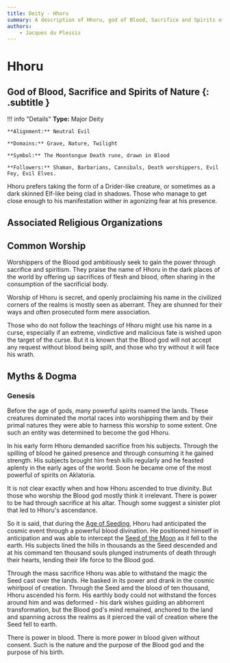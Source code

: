 ```yaml
---
title: Deity - Hhoru
summary: A description of Hhoru, god of Blood, Sacrifice and Spirits of Nature.
authors:
    - Jacques du Plessis
---
```

# Hhoru
## God of Blood, Sacrifice and Spirits of Nature {: .subtitle }

!!! info "Details"
    **Type:** Major Deity

    **Alignment:** Neutral Evil

    **Domains:** Grave, Nature, Twilight

    **Symbol:** The Moontongue Death rune, drawn in Blood

    **Followers:** Shaman, Barbarians, Cannibals, Death worshippers, Evil Fey, Evil Elves.

Hhoru prefers taking the form of a Drider-like creature, or sometimes as a dark skinned Elf-like being clad in shadows. Those who manage to get close enough to his manifestation wither in agonizing fear at his presence.

## Associated Religious Organizations

## Common Worship
Worshippers of the Blood god ambitiously seek to gain the power through sacrifice and spiritism. They praise the name of Hhoru in the dark places of the world by offering up sacrifices of flesh and blood, often sharing in the consumption of the sacrificial body.

Worship of Hhoru is secret, and openly proclaiming his name in the civilized corners of the realms is mostly seen as aberrant.  They are shunned for their ways and often prosecuted form mere association.

Those who do not follow the teachings of Hhoru might use his name in a curse, especially if an extreme, vindictive and malicious fate is wished upon the target of the curse.  But it is known that the Blood god will not accept any request without blood being spilt, and those who try without it will face his wrath.

## Myths & Dogma
### Genesis
Before the age of gods, many powerful spirits roamed the lands.  These creatures dominated the mortal races into worshipping them and by their primal natures they were able to harness this worship to some extent. One such an entity was determined to become the god Hhoru.

In his early form Hhoru demanded sacrifice from his subjects. Through the spilling of blood he gained presence and through consuming it he gained strength. His subjects brought him fresh kills regularly and he feasted aplenty in the early ages of the world.  Soon he became ome of the most powerful of spirits on Aklatoria.

It is not clear exactly when and how Hhoru ascended to true divinity.  But those who worship the Blood god mostly think it irrelevant. There is power to be had through sacrifice at his altar.  Though some suggest a sinister plot that led to Hhoru's ascendance.

So it is said, that during the [Age of Seeding](../../../history/ages/age_of_seeding), Hhoru had anticipated the cosmic event through a powerful blood divination. He positioned himself in anticipation and was able to intercept the [Seed of the Moon](../../../history/myths/seeds_of_life) as it fell to the earth.  His subjects lined the hills in thousands as the Seed descended and at his command ten thousand souls plunged instruments of death through their hearts, lending their life force to the Blood god.

Through the mass sacrifice Hhoru was able to withstand the magic the Seed cast over the lands.  He basked in its power and drank in the cosmic whirlpool of creation.  Through the Seed amd the blood of ten thousand, Hhoru ascended his form.  His earthly body could not withstand the forces around him and was deformed - his dark wishes guiding an abhorrent transformation, but the Blood god's mind remained, anchored to the land and spanning across the realms as it pierced the vail of creation where the Seed fell to earth.

There is power in blood.  There is more power in blood given without consent. Such is the nature and the purpose of the Blood god and the purpose of his birth.